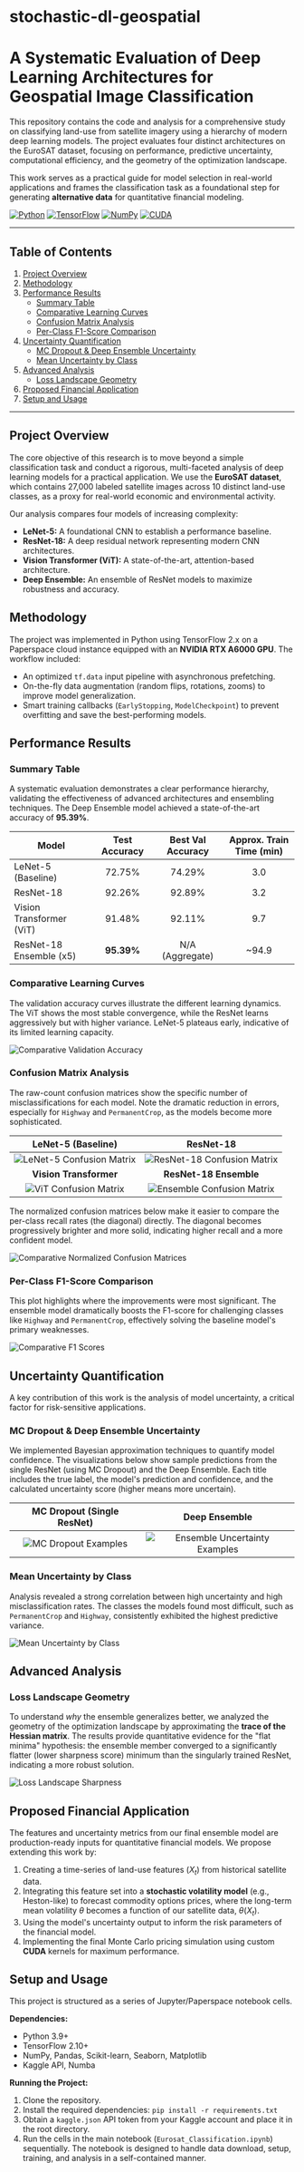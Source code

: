 # stochastic-dl-geospatial
# A Systematic Evaluation of Deep Learning Architectures for Geospatial Image Classification

This repository contains the code and analysis for a comprehensive study on classifying land-use from satellite imagery using a hierarchy of modern deep learning models. The project evaluates four distinct architectures on the EuroSAT dataset, focusing on performance, predictive uncertainty, computational efficiency, and the geometry of the optimization landscape.

This work serves as a practical guide for model selection in real-world applications and frames the classification task as a foundational step for generating **alternative data** for quantitative financial modeling.

[![Python](https://img.shields.io/badge/Python-3.9+-blue?logo=python)](https://www.python.org/)
[![TensorFlow](https://img.shields.io/badge/TensorFlow-2.12+-orange?logo=tensorflow)](https://www.tensorflow.org/)
[![NumPy](https://img.shields.io/badge/NumPy-1.23+-blueviolet?logo=numpy)](https://numpy.org/)
[![CUDA](https://img.shields.io/badge/CUDA-12.x-brightgreen?logo=nvidia)](https://developer.nvidia.com/cuda-zone)

---

## Table of Contents
1. [Project Overview](#project-overview)
2. [Methodology](#methodology)
3. [Performance Results](#performance-results)
    - [Summary Table](#summary-table)
    - [Comparative Learning Curves](#comparative-learning-curves)
    - [Confusion Matrix Analysis](#confusion-matrix-analysis)
    - [Per-Class F1-Score Comparison](#per-class-f1-score-comparison)
4. [Uncertainty Quantification](#uncertainty-quantification)
    - [MC Dropout & Deep Ensemble Uncertainty](#mc-dropout--deep-ensemble-uncertainty)
    - [Mean Uncertainty by Class](#mean-uncertainty-by-class)
5. [Advanced Analysis](#advanced-analysis)
    - [Loss Landscape Geometry](#loss-landscape-geometry)
6. [Proposed Financial Application](#proposed-financial-application)
7. [Setup and Usage](#setup-and-usage)

---

## Project Overview

The core objective of this research is to move beyond a simple classification task and conduct a rigorous, multi-faceted analysis of deep learning models for a practical application. We use the **EuroSAT dataset**, which contains 27,000 labeled satellite images across 10 distinct land-use classes, as a proxy for real-world economic and environmental activity.

Our analysis compares four models of increasing complexity:
- **LeNet-5:** A foundational CNN to establish a performance baseline.
- **ResNet-18:** A deep residual network representing modern CNN architectures.
- **Vision Transformer (ViT):** A state-of-the-art, attention-based architecture.
- **Deep Ensemble:** An ensemble of ResNet models to maximize robustness and accuracy.

## Methodology

The project was implemented in Python using TensorFlow 2.x on a Paperspace cloud instance equipped with an **NVIDIA RTX A6000 GPU**. The workflow included:
- An optimized `tf.data` input pipeline with asynchronous prefetching.
- On-the-fly data augmentation (random flips, rotations, zooms) to improve model generalization.
- Smart training callbacks (`EarlyStopping`, `ModelCheckpoint`) to prevent overfitting and save the best-performing models.

## Performance Results

### Summary Table

A systematic evaluation demonstrates a clear performance hierarchy, validating the effectiveness of advanced architectures and ensembling techniques. The Deep Ensemble model achieved a state-of-the-art accuracy of **95.39%**.

| Model                   | Test Accuracy | Best Val Accuracy | Approx. Train Time (min) |
|-------------------------|:-------------:|:-----------------:|:------------------------:|
| LeNet-5 (Baseline)      |    72.75%     |      74.29%       |           3.0            |
| ResNet-18               |    92.26%     |      92.89%       |           3.2            |
| Vision Transformer (ViT)|    91.48%     |      92.11%       |           9.7            |
| ResNet-18 Ensemble (x5) |  **95.39%**   | N/A (Aggregate)   |          ~94.9           |

### Comparative Learning Curves

The validation accuracy curves illustrate the different learning dynamics. The ViT shows the most stable convergence, while the ResNet learns aggressively but with higher variance. LeNet-5 plateaus early, indicative of its limited learning capacity.

![Comparative Validation Accuracy](assets/9.png)

### Confusion Matrix Analysis

The raw-count confusion matrices show the specific number of misclassifications for each model. Note the dramatic reduction in errors, especially for `Highway` and `PermanentCrop`, as the models become more sophisticated.

| LeNet-5 (Baseline) | ResNet-18 |
| :---: | :---: |
| ![LeNet-5 Confusion Matrix](assets/7.png) | ![ResNet-18 Confusion Matrix](assets/2.png) |
| **Vision Transformer** | **ResNet-18 Ensemble** |
| ![ViT Confusion Matrix](assets/8.png) | ![Ensemble Confusion Matrix](assets/6.png) |

The normalized confusion matrices below make it easier to compare the per-class recall rates (the diagonal) directly. The diagonal becomes progressively brighter and more solid, indicating higher recall and a more confident model.

![Comparative Normalized Confusion Matrices](assets/10.png)

### Per-Class F1-Score Comparison

This plot highlights where the improvements were most significant. The ensemble model dramatically boosts the F1-score for challenging classes like `Highway` and `PermanentCrop`, effectively solving the baseline model's primary weaknesses.

![Comparative F1 Scores](assets/11.png)

## Uncertainty Quantification

A key contribution of this work is the analysis of model uncertainty, a critical factor for risk-sensitive applications.

### MC Dropout & Deep Ensemble Uncertainty

We implemented Bayesian approximation techniques to quantify model confidence. The visualizations below show sample predictions from the single ResNet (using MC Dropout) and the Deep Ensemble. Each title includes the true label, the model's prediction and confidence, and the calculated uncertainty score (higher means more uncertain).

| MC Dropout (Single ResNet) | Deep Ensemble |
| :---: | :---: |
| ![MC Dropout Examples](assets/3.png) | ![Ensemble Uncertainty Examples](assets/5.png) |

### Mean Uncertainty by Class

Analysis revealed a strong correlation between high uncertainty and high misclassification rates. The classes the models found most difficult, such as `PermanentCrop` and `Highway`, consistently exhibited the highest predictive variance.

![Mean Uncertainty by Class](assets/4.png)

## Advanced Analysis

### Loss Landscape Geometry

To understand *why* the ensemble generalizes better, we analyzed the geometry of the optimization landscape by approximating the **trace of the Hessian matrix**. The results provide quantitative evidence for the "flat minima" hypothesis: the ensemble member converged to a significantly flatter (lower sharpness score) minimum than the singularly trained ResNet, indicating a more robust solution.

![Loss Landscape Sharpness](assets/12.png)

## Proposed Financial Application

The features and uncertainty metrics from our final ensemble model are production-ready inputs for quantitative financial models. We propose extending this work by:
1.  Creating a time-series of land-use features ($X_t$) from historical satellite data.
2.  Integrating this feature set into a **stochastic volatility model** (e.g., Heston-like) to forecast commodity options prices, where the long-term mean volatility $\theta$ becomes a function of our satellite data, $\theta(X_t)$.
3.  Using the model's uncertainty output to inform the risk parameters of the financial model.
4.  Implementing the final Monte Carlo pricing simulation using custom **CUDA** kernels for maximum performance.

## Setup and Usage

This project is structured as a series of Jupyter/Paperspace notebook cells.

**Dependencies:**
- Python 3.9+
- TensorFlow 2.10+
- NumPy, Pandas, Scikit-learn, Seaborn, Matplotlib
- Kaggle API, Numba

**Running the Project:**
1.  Clone the repository.
2.  Install the required dependencies: `pip install -r requirements.txt`
3.  Obtain a `kaggle.json` API token from your Kaggle account and place it in the root directory.
4.  Run the cells in the main notebook (`Eurosat_Classification.ipynb`) sequentially. The notebook is designed to handle data download, setup, training, and analysis in a self-contained manner.
